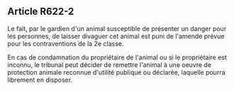 Article R622-2
----
Le fait, par le gardien d'un animal susceptible de présenter un danger pour les
personnes, de laisser divaguer cet animal est puni de l'amende prévue pour les
contraventions de la 2e classe.

En cas de condamnation du propriétaire de l'animal ou si le propriétaire est
inconnu, le tribunal peut décider de remettre l'animal à une oeuvre de
protection animale reconnue d'utilité publique ou déclarée, laquelle pourra
librement en disposer.
